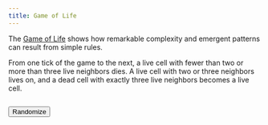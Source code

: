 ```yaml
---
title: Game of Life
---
```


The [Game of Life](https://en.wikipedia.org/wiki/Conway%27s_Game_of_Life) shows how remarkable complexity and emergent patterns can result from simple rules.

From one tick of the game to the next, a live cell with fewer than two or more than three live neighbors dies. A live cell with two or three neighbors lives on, and a dead cell with exactly three live neighbors becomes a live cell.

<script src="{{ site.baseurl }}/assets/flocc.js"></script>

<pre id="container"></pre>
<button id="reset">Randomize</button>

<script>
/**
 * Get references to the HTML container to render our environment,
 * set its size (width and height),
 * and instantiate a new GridEnvironment of that size.
 */ 
var container = document.getElementById('container');
var width = 50;
var height = 20;
var grid = new flocc.GridEnvironment(width, height);

var renderer = new flocc.ASCIIRenderer(grid);
renderer.mount(container);

/**
 * Setup fills every cell of the GridEnvironment with a new Agent
 * (if called more than once, this overwrites all the old agents in the grid).
 * 
 * Then it loops over all the agents, and randomly assigns them to be alive or dead
 * (15% chance of being alive -- change this and see what happens!)
 * 
 * Finally, it adds the `tick` rule, which is called with every tick of the simulation.
 */ 
function setup() {

    grid.fill();

    grid.loop(function(x, y, agent) {
        agent.set('alive', Math.random() < 0.15);
        agent.addRule(tick);
    });
}

/**
 * With each tick of the simulation, figure out how many neighbors
 * the agent has, and which of those are living. 
 * Then enqueue the liveOrDie function, passing in the number
 * of living neighbors as an argument.
 */ 
function tick(agent) {

    var x = agent.get('x');
    var y = agent.get('y');

    var livingNeighbors = 0;
    for (var dx = -1; dx <= 1; dx++) {
        for (var dy = -1; dy <= 1; dy++) {
            if (dx === 0 && dy === 0) continue;
            if (grid.getAgent(x + dx, y + dy).get('alive')) livingNeighbors++;
        }
    }

    agent.enqueue(liveOrDie, livingNeighbors);
}

/**
 * After running the above `tick` function for each agent, the
 * environment runs any enqueued functions, including this `liveOrDie` function.
 * Look at the number of living neighbors -- if it is 2 or 3, the agent stays or becomes
 * alive. If it is under 2 or greater than 3, the agent dies (or stays dead).
 */ 
function liveOrDie(agent, livingNeighbors) {
    if (livingNeighbors < 2 || livingNeighbors > 3) {
        agent.set('alive', false);
    } else if (livingNeighbors === 3) {
        agent.set('alive', true);
    }
    
    // The ASCIIRenderer chooses what to display from the agent's value
    agent.set('value', agent.get('alive') ? 'X' : '.');
}

function render() {

    grid.tick();

    setTimeout(render, 200);
}

setup();
render();

document.getElementById('reset').addEventListener('click', setup);
</script>